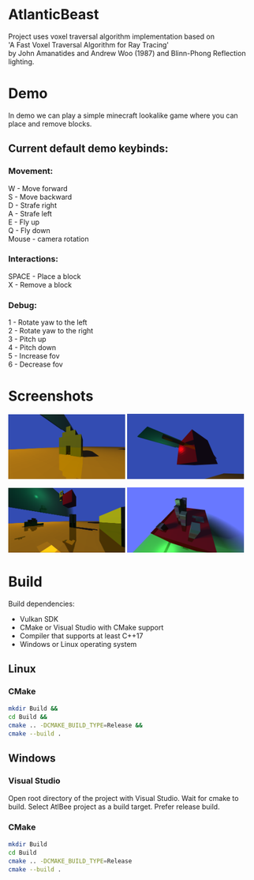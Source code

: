 # AtlanticBeast

Project uses voxel traversal algorithm implementation based on <br>
'A Fast Voxel Traversal Algorithm for Ray Tracing'<br>
by John Amanatides and Andrew Woo (1987) and Blinn-Phong Reflection lighting.

# Demo

In demo we can play a simple minecraft lookalike game where you can place and remove blocks.

## Current default demo keybinds:

### Movement:
W - Move forward<br>
S - Move backward<br>
D - Strafe right<br>
A - Strafe left<br>
E - Fly up<br>
Q - Fly down<br>
Mouse - camera rotation<br>

### Interactions:
SPACE - Place a block<br>
X - Remove a block<br>

### Debug:
1 - Rotate yaw to the left<br>
2 - Rotate yaw to the right<br>
3 - Pitch up<br>
4 - Pitch down<br>
5 - Increase fov<br>
6 - Decrease fov<br>

# Screenshots
<p float="left">
  <img src="https://github.com/Im-Bee/AtlanticBeast/blob/master/Docs/screenshot00.jpg?raw=true" alt="Screenshot" width="47%"/>
  <img src="https://github.com/Im-Bee/AtlanticBeast/blob/master/Docs/screenshot01.jpg?raw=true" alt="Screenshot" width="47%"/>
</p>
<p float="left">
  <img src="https://github.com/Im-Bee/AtlanticBeast/blob/master/Docs/screenshot04.jpg?raw=true" alt="Screenshot" width="47%"/>
  <img src="https://github.com/Im-Bee/AtlanticBeast/blob/master/Docs/screenshot05.jpg?raw=true" alt="Screenshot" width="47%"/>
</p>

# Build

Build dependencies:
  - Vulkan SDK
  - CMake or Visual Studio with CMake support
  - Compiler that supports at least C++17
  - Windows or Linux operating system

## Linux

### CMake

``` sh
mkdir Build &&
cd Build &&
cmake .. -DCMAKE_BUILD_TYPE=Release &&
cmake --build .
```

## Windows

### Visual Studio 

Open root directory of the project with Visual Studio. Wait for cmake to build. Select AtlBee project as a build target.
Prefer release build.

### CMake

``` sh
mkdir Build
cd Build
cmake .. -DCMAKE_BUILD_TYPE=Release
cmake --build .
```



